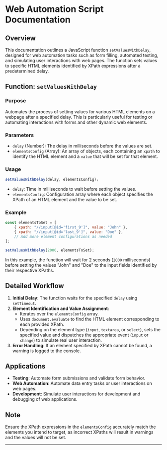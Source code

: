 
# Web Automation Script Documentation

## Overview

This documentation outlines a JavaScript function `setValuesWithDelay`, designed for web automation tasks such as form filling, automated testing, and simulating user interactions with web pages. The function sets values to specific HTML elements identified by XPath expressions after a predetermined delay.

## Function: `setValuesWithDelay`

### Purpose

Automates the process of setting values for various HTML elements on a webpage after a specified delay. This is particularly useful for testing or automating interactions with forms and other dynamic web elements.

### Parameters

- `delay` (Number): The delay in milliseconds before the values are set.
- `elementsConfig` (Array): An array of objects, each containing an `xpath` to identify the HTML element and a `value` that will be set for that element.

### Usage

```javascript
setValuesWithDelay(delay, elementsConfig);
```

- `delay`: Time in milliseconds to wait before setting the values.
- `elementsConfig`: Configuration array where each object specifies the XPath of an HTML element and the value to be set.

### Example

```javascript
const elementsToSet = [
    { xpath: "//input[@id='first_9']", value: "John" },
    { xpath: "//input[@id='last_9']", value: "Doe" },
    // Add more element configurations as needed
];

setValuesWithDelay(2000, elementsToSet);
```

In this example, the function will wait for 2 seconds (`2000` milliseconds) before setting the values "John" and "Doe" to the input fields identified by their respective XPaths.

## Detailed Workflow

1. **Initial Delay**: The function waits for the specified `delay` using `setTimeout`.
2. **Element Identification and Value Assignment**:
    - Iterates over the `elementsConfig` array.
    - Uses `document.evaluate` to find the HTML element corresponding to each provided XPath.
    - Depending on the element type (`input`, `textarea`, or `select`), sets the specified value and dispatches the appropriate event (`input` or `change`) to simulate real user interaction.
3. **Error Handling**: If an element specified by XPath cannot be found, a warning is logged to the console.

## Applications

- **Testing**: Automate form submissions and validate form behavior.
- **Web Automation**: Automate data entry tasks or user interactions on web pages.
- **Development**: Simulate user interactions for development and debugging of web applications.

## Note

Ensure the XPath expressions in the `elementsConfig` accurately match the elements you intend to target, as incorrect XPaths will result in warnings and the values will not be set.

---
